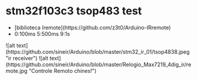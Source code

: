# stm32f103c3 tsop483 test
<ul>
  <li>[biblioteca Iremote](https://github.com/z3t0/Arduino-IRremote)
  <li>0:100ms 5:500ms 9:1s
</ul>
![alt text](https://github.com/sineir/Arduino/blob/master/stm32_ir_01/tsop4838.jpeg "ir receiver")
![alt text](https://github.com/sineir/Arduino/blob/master/Relogio_Max7219_4dig_ir/remote.jpg "Controle Remoto chines!")
